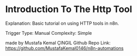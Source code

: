 # Introduction To The Http Tool

Explanation:
Basic tutorial on using HTTP tools in n8n.

Trigger Type: Manual
Complexity: Simple

made by Mustafa Kemal ÇINGIL
Github Repo Link: https://github.com/MustafaKemal0146/n8n-automations
